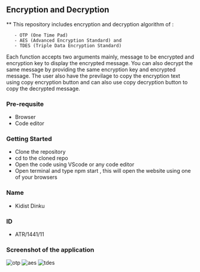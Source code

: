 ## Encryption and Decryption 
** This repository includes encryption and decryption algorithm of :

       - OTP (One Time Pad)
       - AES (Advanced Encryption Standard) and
       - TDES (Triple Data Encryption Standard)

Each function accepts two arguments mainly, message to be encrypted and encryption key to display the encrypted message. You can also decrypt the same message by providing the same encryption key and encrypted message. The user also have the previlage to copy the encryption text using copy encryption button and can also use copy decryption button to copy the decrypted message.
  
### Pre-requsite
   - Browser
   - Code editor

### Getting Started 
 - Clone the repository
 - cd to the cloned repo
 - Open the code using VScode or any code editor
 - Open terminal and type npm start , this will open the website using one of your browsers

### Name 
   - Kidist Dinku
### ID
   - ATR/1441/11
   
### Screenshot of the application
![otp](https://user-images.githubusercontent.com/95876178/209469810-80972228-7a83-400f-9091-adaa4b3379a3.PNG)
![aes](https://user-images.githubusercontent.com/95876178/209469816-6bcd5a4c-a5d7-4155-a134-c144814669f9.PNG)
![tdes](https://user-images.githubusercontent.com/95876178/209469821-d6367654-26ee-40de-bab6-dd63a46ce723.PNG)
